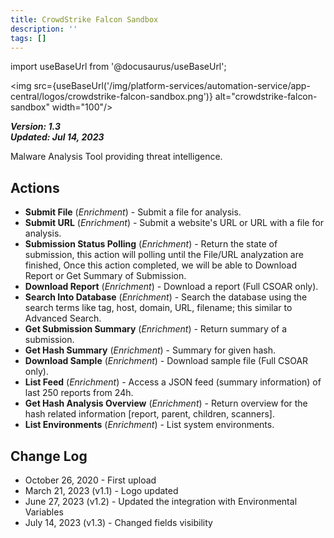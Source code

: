 ```yaml
---
title: CrowdStrike Falcon Sandbox
description: ''
tags: []
---
```

import useBaseUrl from '@docusaurus/useBaseUrl';

<img src={useBaseUrl('/img/platform-services/automation-service/app-central/logos/crowdstrike-falcon-sandbox.png')} alt="crowdstrike-falcon-sandbox" width="100"/>

***Version: 1.3  
Updated: Jul 14, 2023***

Malware Analysis Tool providing threat intelligence.

## Actions

* **Submit File** (*Enrichment*) - Submit a file for analysis.
* **Submit URL** (*Enrichment*) - Submit a website's URL or URL with a file for analysis.
* **Submission Status Polling** (*Enrichment*) - Return the state of submission, this action will polling until the File/URL analyzation are finished, Once this action completed, we will be able to Download Report or Get Summary of Submission.
* **Download Report** (*Enrichment*) - Download a report (Full CSOAR only).
* **Search Into Database** (*Enrichment*) - Search the database using the search terms like tag, host, domain, URL, filename; this similar to Advanced Search.
* **Get Submission Summary** (*Enrichment*) - Return summary of a submission.
* **Get Hash Summary** (*Enrichment*) - Summary for given hash.
* **Download Sample** (*Enrichment*) - Download sample file (Full CSOAR only).
* **List Feed** (*Enrichment*) - Access a JSON feed (summary information) of last 250 reports from 24h.
* **Get Hash Analysis Overview** (*Enrichment*) - Return overview for the hash  related information [report, parent, children, scanners].
* **List Environments** (*Enrichment*) - List system environments.

## Change Log

* October 26, 2020 - First upload
* March 21, 2023 (v1.1) - Logo updated
* June 27, 2023 (v1.2) - Updated the integration with Environmental Variables
* July 14, 2023 (v1.3) - Changed fields visibility
